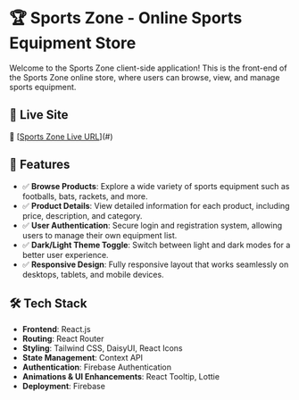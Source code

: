 # 🏆 Sports Zone - Online Sports Equipment Store

Welcome to the Sports Zone client-side application! This is the front-end of the Sports Zone online store, where users can browse, view, and manage sports equipment.

## 🚀 Live Site
🔗 [[Sports Zone Live URL](https://sports-zone-a10-client.web.app/)](#)

## 📌 Features
- ✅ **Browse Products**: Explore a wide variety of sports equipment such as footballs, bats, rackets, and more.
- ✅ **Product Details**: View detailed information for each product, including price, description, and category.
- ✅ **User Authentication**: Secure login and registration system, allowing users to manage their own equipment list.
- ✅ **Dark/Light Theme Toggle**: Switch between light and dark modes for a better user experience.
- ✅ **Responsive Design**: Fully responsive layout that works seamlessly on desktops, tablets, and mobile devices.

## 🛠 Tech Stack
- **Frontend**: React.js
- **Routing**: React Router
- **Styling**: Tailwind CSS, DaisyUI, React Icons
- **State Management**: Context API
- **Authentication**: Firebase Authentication
- **Animations & UI Enhancements**: React Tooltip, Lottie
- **Deployment**: Firebase



